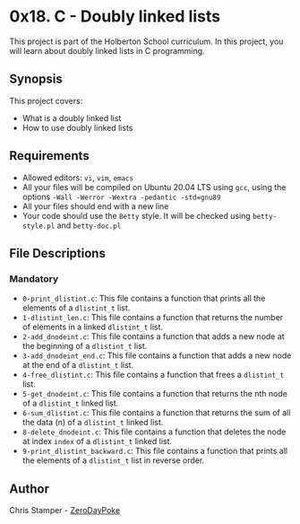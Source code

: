 # 0x18. C - Doubly linked lists

This project is part of the Holberton School curriculum. In this project, you will learn about doubly linked lists in C programming.

## Synopsis

This project covers:

- What is a doubly linked list
- How to use doubly linked lists

## Requirements

- Allowed editors: `vi`, `vim`, `emacs`
- All your files will be compiled on Ubuntu 20.04 LTS using `gcc`, using the options `-Wall -Werror -Wextra -pedantic -std=gnu89`
- All your files should end with a new line
- Your code should use the `Betty` style. It will be checked using `betty-style.pl` and `betty-doc.pl`

## File Descriptions

### Mandatory

- `0-print_dlistint.c`: This file contains a function that prints all the elements of a `dlistint_t` list.
- `1-dlistint_len.c`: This file contains a function that returns the number of elements in a linked `dlistint_t` list.
- `2-add_dnodeint.c`: This file contains a function that adds a new node at the beginning of a `dlistint_t` list.
- `3-add_dnodeint_end.c`: This file contains a function that adds a new node at the end of a `dlistint_t` list.
- `4-free_dlistint.c`: This file contains a function that frees a `dlistint_t` list.
- `5-get_dnodeint.c`: This file contains a function that returns the nth node of a `dlistint_t` linked list.
- `6-sum_dlistint.c`: This file contains a function that returns the sum of all the data (n) of a `dlistint_t` linked list.
- `8-delete_dnodeint.c`: This file contains a function that deletes the node at index `index` of a `dlistint_t` linked list.
- `9-print_dlistint_backward.c`: This file contains a function that prints all the elements of a `dlistint_t` list in reverse order.

## Author

Chris Stamper - [ZeroDayPoke](https://github.com/ZeroDayPoke)
